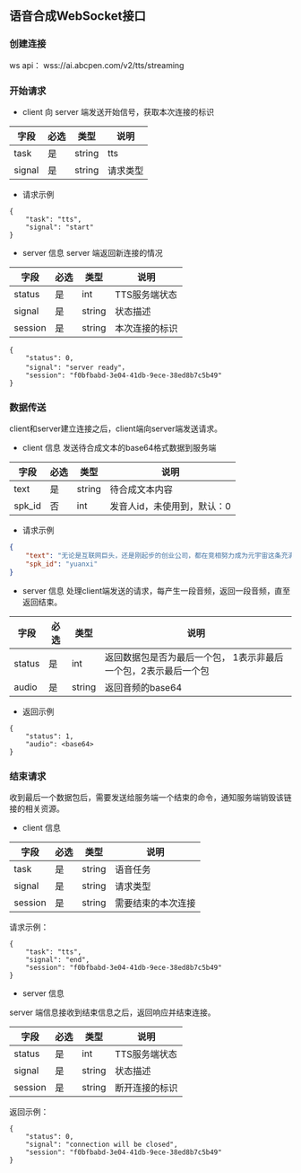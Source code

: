 ## 语音合成WebSocket接口

### 创建连接

ws api： wss://ai.abcpen.com/v2/tts/streaming

### 开始请求

- client 向 server 端发送开始信号，获取本次连接的标识

| 字段   | 必选 | 类型   | 说明     |
| ------ | ---- | ------ | -------- |
| task   | 是   | string | tts      |
| signal | 是   | string | 请求类型 |

- 请求示例

```
{
    "task": "tts",
    "signal": "start"
}
```

- server 信息 server 端返回新连接的情况

| 字段    | 必选 | 类型   | 说明           |
| ------- | ---- | ------ | -------------- |
| status  | 是   | int    | TTS服务端状态  |
| signal  | 是   | string | 状态描述       |
| session | 是   | string | 本次连接的标识 |

```
{
    "status": 0, 
    "signal": "server ready"，
    "session": "f0bfbabd-3e04-41db-9ece-38ed8b7c5b49"
}
```

###  数据传送

client和server建立连接之后，client端向server端发送请求。

- client 信息 发送待合成文本的base64格式数据到服务端

| 字段   | 必选 | 类型   | 说明                        |
| ------ | ---- | ------ | --------------------------- |
| text   | 是   | string | 待合成文本内容              |
| spk_id | 否   | int    | 发音人id，未使用到，默认：0 |

- 请求示例

```json
{
    "text": "无论是互联网巨头，还是刚起步的创业公司，都在竞相努力成为元宇宙这条充满无限可能性赛道的领先者",
    "spk_id": "yuanxi"
}
```

- server 信息 处理client端发送的请求，每产生一段音频，返回一段音频，直至返回结束。

| 字段   | 必选 | 类型   | 说明                                                         |
| ------ | ---- | ------ | ------------------------------------------------------------ |
| status | 是   | int    | 返回数据包是否为最后一个包， 1表示非最后一个包，2表示最后一个包 |
| audio  | 是   | string | 返回音频的base64                                             |

- 返回示例

```
{
    "status": 1,
    "audio": <base64>
}
```

### 结束请求

收到最后一个数据包后，需要发送给服务端一个结束的命令，通知服务端销毁该链接的相关资源。

- client 信息

| 字段    | 必选 | 类型   | 说明               |
| ------- | ---- | ------ | ------------------ |
| task    | 是   | string | 语音任务           |
| signal  | 是   | string | 请求类型           |
| session | 是   | string | 需要结束的本次连接 |

请求示例：

```
{
    "task": "tts",
    "signal": "end",
    "session": "f0bfbabd-3e04-41db-9ece-38ed8b7c5b49"
}
```

- server 信息

server 端信息接收到结束信息之后，返回响应并结束连接。

| 字段    | 必选 | 类型   | 说明           |
| ------- | ---- | ------ | -------------- |
| status  | 是   | int    | TTS服务端状态  |
| signal  | 是   | string | 状态描述       |
| session | 是   | string | 断开连接的标识 |

返回示例：

```
{
    "status": 0, 
    "signal": "connection will be closed",
    "session": "f0bfbabd-3e04-41db-9ece-38ed8b7c5b49"
}
```